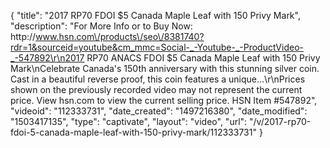 {
    "title": "2017 RP70 FDOI $5 Canada Maple Leaf with 150 Privy Mark",
    "description": "For More Info or to Buy Now: http:\/\/www.hsn.com\/products\/seo\/8381740?rdr=1&sourceid=youtube&cm_mmc=Social-_-Youtube-_-ProductVideo-_-547892\r\n2017 RP70 ANACS FDOI $5 Canada Maple Leaf with 150 Privy Mark\nCelebrate Canada's 150th anniversary with this stunning silver coin. Cast in a beautiful reverse proof, this coin features a unique...\r\nPrices shown on the previously recorded video may not represent the current price.  View hsn.com to view the current selling price. HSN Item #547892",
    "videoid": "112333731",
    "date_created": "1497216380",
    "date_modified": "1503417135",
    "type": "captivate",
    "layout": "video",
    "url": "\/v\/2017-rp70-fdoi-5-canada-maple-leaf-with-150-privy-mark\/112333731"
}